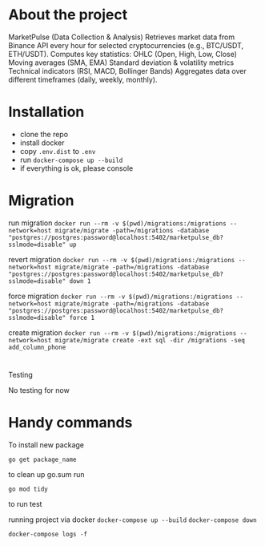 # About the project

MarketPulse (Data Collection & Analysis)
Retrieves market data from Binance API every hour for selected cryptocurrencies (e.g., BTC/USDT, ETH/USDT).
Computes key statistics:
OHLC (Open, High, Low, Close)
Moving averages (SMA, EMA)
Standard deviation & volatility metrics
Technical indicators (RSI, MACD, Bollinger Bands)
Aggregates data over different timeframes (daily, weekly, monthly).

# Installation

 - clone the repo
 - install docker
 - copy `.env.dist` to `.env`
 - run `docker-compose up --build`
 - if everything is ok, please console

# Migration
run migration `docker run --rm -v $(pwd)/migrations:/migrations --network=host migrate/migrate -path=/migrations -database "postgres://postgres:password@localhost:5402/marketpulse_db?sslmode=disable" up`

revert migration `docker run --rm -v $(pwd)/migrations:/migrations --network=host migrate/migrate -path=/migrations -database "postgres://postgres:password@localhost:5402/marketpulse_db?sslmode=disable" down 1`

force migration `docker run --rm -v $(pwd)/migrations:/migrations --network=host migrate/migrate -path=/migrations -database "postgres://postgres:password@localhost:5402/marketpulse_db?sslmode=disable" force 1`


create migration `docker run --rm -v $(pwd)/migrations:/migrations --network=host migrate/migrate create -ext sql -dir /migrations -seq add_column_phone`
#
 Testing

No testing for now

# Handy commands

To install new package

`go get package_name`

to clean up go.sum run

`go mod tidy`

to run test

running project via docker
`docker-compose up --build`
`docker-compose down`

`docker-compose logs -f`